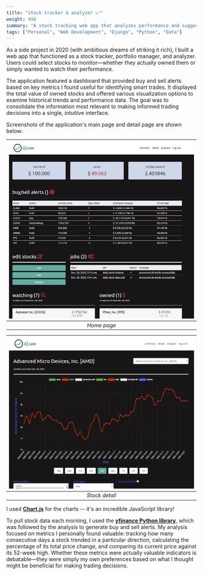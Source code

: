 ```yaml
---
title: "stock tracker & analyzer 📈"
weight: 998
summary: "A stock tracking web app that analyzes performance and suggests when to buy, sell, or hold."
tags: ["Personal", "Web Development", "Django", "Python", "Data"]
---
```


As a side project in 2020 (with ambitious dreams of striking it rich), I built a web app that functioned as a stock tracker, portfolio manager, and analyzer. Users could select stocks to monitor—whether they actually owned them or simply wanted to watch their performance. 

The application featured a dashboard that provided buy and sell alerts based on key metrics I found useful for identifying smart trades. It displayed the total value of owned stocks and offered various visualization options to examine historical trends and performance data. The goal was to consolidate the information most relevant to making informed trading decisions into a single, intuitive interface.

Screenshots of the application's main page and detail page are shown below:

| ![stock analyzer home page](stock-2.jpg) |
| :--: |
| *Home page* |

| ![stock trend graph](stock-1.jpg) |
| :--: |
| *Stock detail* |

I used **[Chart.js](https://www.chartjs.org/)** for the charts -- it's an incredible JavaScript library!

To pull stock data each morning, I used the **[yfinance Python library](https://github.com/ranaroussi/yfinance)**, which was followed by the analysis to generate buy and sell alerts. My analysis focused on metrics I personally found valuable: tracking how many consecutive days a stock trended in a particular direction, calculating the percentage of its total price change, and comparing its current price against its 52-week high. Whether these metrics were actually valuable indicators is debatable—they were simply my own preferences based on what I thought might be beneficial for making trading decisions.